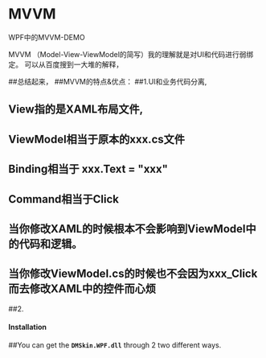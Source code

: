 # MVVM
WPF中的MVVM-DEMO

MVVM （Model-View-ViewModel的简写）我的理解就是对UI和代码进行弱绑定。
可以从百度搜到一大堆的解释，

##总结起来，
##MVVM的特点&优点：
##1.UI和业务代码分离,
##  View指的是XAML布局文件,
##  ViewModel相当于原本的xxx.cs文件
##  Binding相当于 xxx.Text = "xxx"
##  Command相当于Click
##  当你修改XAML的时候根本不会影响到ViewModel中的代码和逻辑。
##  当你修改ViewModel.cs的时候也不会因为xxx_Click 而去修改XAML中的控件而心烦
  
##2.


#### Installation
##You can get the **`DMSkin.WPF.dll`** through 2 two different ways.

